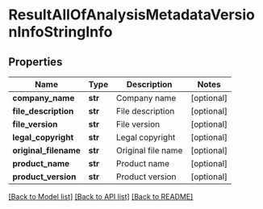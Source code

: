# ResultAllOfAnalysisMetadataVersionInfoStringInfo

## Properties
Name | Type | Description | Notes
------------ | ------------- | ------------- | -------------
**company_name** | **str** | Company name | [optional] 
**file_description** | **str** | File description | [optional] 
**file_version** | **str** | File version | [optional] 
**legal_copyright** | **str** | Legal copyright | [optional] 
**original_filename** | **str** | Original file name | [optional] 
**product_name** | **str** | Product name | [optional] 
**product_version** | **str** | Product version | [optional] 

[[Back to Model list]](../README.md#documentation-for-models) [[Back to API list]](../README.md#documentation-for-api-endpoints) [[Back to README]](../README.md)


